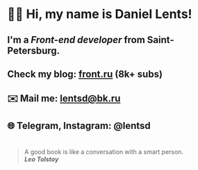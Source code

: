 # 👋🏻 Hi, my name is **Daniel Lents**!
## I'm a *Front-end developer* from Saint-Petersburg.
## Check my blog: [front.ru](https://www.instagram.com/front.ru/) (8k+ subs) 
## ✉️ Mail me: lentsd@bk.ru
## 🌐 Telegram, Instagram: @lentsd
#
> A good book is like a conversation with a smart person. <br/>
> ***Leo Tolstoy***
